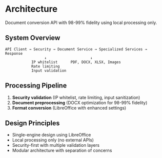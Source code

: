# Architecture

Document conversion API with 98-99% fidelity using local processing only.

## System Overview

```
API Client → Security → Document Service → Specialized Services → Response
                  ↓                    ↓
            IP whitelist      PDF, DOCX, XLSX, Images
            Rate limiting
            Input validation
```

## Processing Pipeline

1. **Security validation** (IP whitelist, rate limiting, input sanitization)
2. **Document preprocessing** (DOCX optimization for 98-99% fidelity)
3. **Format conversion** (LibreOffice with enhanced settings)

## Design Principles

- Single-engine design using LibreOffice
- Local processing only (no external APIs)
- Security-first with multiple validation layers
- Modular architecture with separation of concerns
